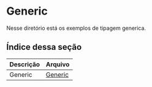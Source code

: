# Generic

Nesse diretório está os exemplos de tipagem generica.

## __Índice dessa seção__

| Descrição | Arquivo |
|-----------|---------|
|Generic | [Generic](https://github.com/juliofilizzola/typescript_studies/blob/main/Generic/src/generic/generic.ts)|
